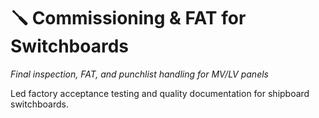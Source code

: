 # 🪛 Commissioning & FAT for Switchboards

*Final inspection, FAT, and punchlist handling for MV/LV panels*

Led factory acceptance testing and quality documentation for shipboard switchboards.
